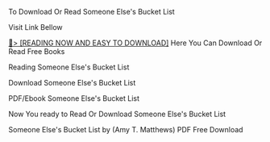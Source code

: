 To Download Or Read Someone Else's Bucket List

Visit Link Bellow

<a href="https://uk.ebookarea.xyz/?book=1496742087">📖&gt; [READING NOW AND EASY TO DOWNLOAD]</a>
Here You Can Download Or Read Free Books

Reading Someone Else's Bucket List

Download Someone Else's Bucket List

PDF/Ebook Someone Else's Bucket List

Now You ready to Read Or Download Someone Else's Bucket List

Someone Else's Bucket List by (Amy T. Matthews) PDF Free Download
